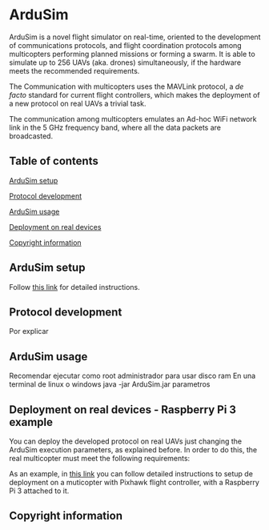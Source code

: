 # ArduSim

ArduSim is a novel flight simulator on real-time, oriented to the development of communications protocols, and flight coordination protocols among multicopters performing planned missions or forming a swarm. It is able to simulate up to 256 UAVs (aka. drones) simultaneously, if the hardware meets the recommended requirements.

The Communication with multicopters uses the MAVLink protocol, a *de facto* standard for current flight controllers, which makes the deployment of a new protocol on real UAVs a trivial task.

The communication among multicopters emulates an Ad-hoc WiFi network link in the 5 GHz frequency band, where all the data packets are broadcasted.


## Table of contents

[ArduSim setup](#markdown-header-ardusim-setup)

[Protocol development](#markdown-header-protocol-development)

[ArduSim usage](#markdown-header-ardusim-usage)

[Deployment on real devices](#markdown-header-deployment-on-real-devices---raspberry-pi-3-example)

[Copyright information](#markdown-header-copyright-information)

## ArduSim setup

Follow [this link](help/setup.md) for detailed instructions.

## Protocol development

Por explicar



## ArduSim usage



Recomendar ejecutar como root administrador para usar disco ram
En una terminal de linux o windows
java -jar ArduSim.jar parametros



## Deployment on real devices - Raspberry Pi 3 example

You can deploy the developed protocol on real UAVs just changing the ArduSim execution parameters, as explained before. In order to do this, the real multicopter must meet the following requirements:



As an example, in [this link](help/deployment.md) you can follow detailed instructions to setup de deployment on a muticopter with Pixhawk flight controller, with a Raspberry Pi 3 attached to it.  


## Copyright information
